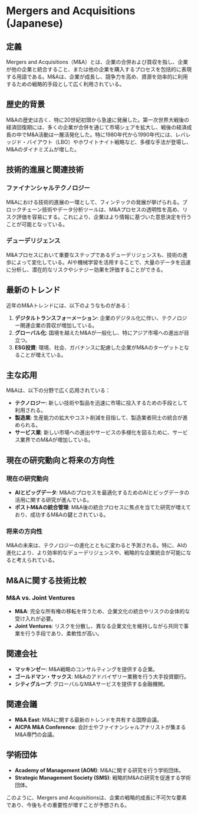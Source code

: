 # Mergers and Acquisitions (Japanese)

## 定義

Mergers and Acquisitions（M&A）とは、企業の合併および買収を指し、企業が他の企業と統合すること、または他の企業を購入するプロセスを包括的に表現する用語である。M&Aは、企業が成長し、競争力を高め、資源を効率的に利用するための戦略的手段として広く利用されている。

## 歴史的背景

M&Aの歴史は古く、特に20世紀初頭から急速に発展した。第一次世界大戦後の経済回復期には、多くの企業が合併を通じて市場シェアを拡大し、戦後の経済成長の中でM&A活動は一層活発化した。特に1980年代から1990年代には、レバレッジド・バイアウト（LBO）やホワイトナイト戦略など、多様な手法が登場し、M&Aのダイナミズムが増した。

## 技術的進展と関連技術

### ファイナンシャルテクノロジー

M&Aにおける技術的進展の一環として、フィンテックの発展が挙げられる。ブロックチェーン技術やデータ分析ツールは、M&Aプロセスの透明性を高め、リスク評価を容易にする。これにより、企業はより情報に基づいた意思決定を行うことが可能となっている。

### デューデリジェンス

M&Aプロセスにおいて重要なステップであるデューデリジェンスも、技術の進歩によって変化している。AIや機械学習を活用することで、大量のデータを迅速に分析し、潜在的なリスクやシナジー効果を評価することができる。

## 最新のトレンド

近年のM&Aトレンドには、以下のようなものがある：

1. **デジタルトランスフォーメーション**: 企業のデジタル化に伴い、テクノロジー関連企業の買収が増加している。
2. **グローバル化**: 国境を越えたM&Aが一般化し、特にアジア市場への進出が目立つ。
3. **ESG投資**: 環境、社会、ガバナンスに配慮した企業がM&Aのターゲットとなることが増えている。

## 主な応用

M&Aは、以下の分野で広く応用されている：

- **テクノロジー**: 新しい技術や製品を迅速に市場に投入するための手段として利用される。
- **製造業**: 生産能力の拡大やコスト削減を目指して、製造業者同士の統合が進められる。
- **サービス業**: 新しい市場への進出やサービスの多様化を図るために、サービス業界でのM&Aが増加している。

## 現在の研究動向と将来の方向性

### 現在の研究動向

- **AIとビッグデータ**: M&Aのプロセスを最適化するためのAIとビッグデータの活用に関する研究が進んでいる。
- **ポストM&Aの統合管理**: M&A後の統合プロセスに焦点を当てた研究が増えており、成功するM&Aの鍵とされている。

### 将来の方向性

M&Aの未来は、テクノロジーの進化とともに変わると予測される。特に、AIの進化により、より効率的なデューデリジェンスや、戦略的な企業統合が可能になると考えられている。

## M&Aに関する技術比較

### M&A vs. Joint Ventures

- **M&A**: 完全な所有権の移転を伴うため、企業文化の統合やリスクの全体的な受け入れが必要。
- **Joint Ventures**: リスクを分散し、異なる企業文化を維持しながら共同で事業を行う手段であり、柔軟性が高い。

## 関連会社

- **マッキンゼー**: M&A戦略のコンサルティングを提供する企業。
- **ゴールドマン・サックス**: M&Aのアドバイザリー業務を行う大手投資銀行。
- **シティグループ**: グローバルなM&Aサービスを提供する金融機関。

## 関連会議

- **M&A East**: M&Aに関する最新のトレンドを共有する国際会議。
- **AICPA M&A Conference**: 会計士やファイナンシャルアナリストが集まるM&A専門の会議。

## 学術団体

- **Academy of Management (AOM)**: M&Aに関する研究を行う学術団体。
- **Strategic Management Society (SMS)**: 戦略的M&Aの研究を促進する学術団体。 

このように、Mergers and Acquisitionsは、企業の戦略的成長に不可欠な要素であり、今後もその重要性が増すことが予想される。